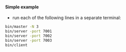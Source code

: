 #### Simple example

- run each of the following lines in a separate terminal:
```bash
bin/master -N 3
bin/server -port 7001
bin/server -port 7002
bin/server -port 7003
bin/client
```
